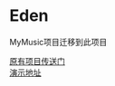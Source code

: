 # Eden
<p>MyMusic项目迁移到此项目</p>
<a href='https://github.com/OnlyYC/MyMusic'>原有项目传送门</a></br>
<a href='http://42.96.144.152:8080/Music/'>演示地址</a>
